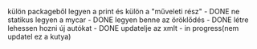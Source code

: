 külön packageből legyen a print és külön a "műveleti rész" - DONE
ne statikus legyen a mycar - DONE
legyen benne az öröklődés - DONE
létre lehessen hozni új autókat - DONE
updatelje az xmlt - in progress(nem updatel ez a kutya)
